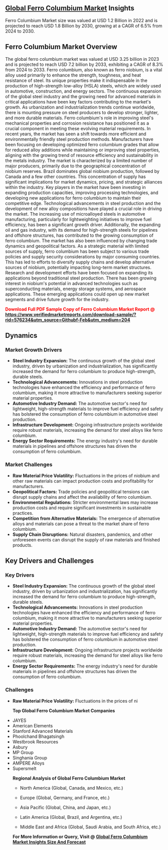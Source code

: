 <h2><a href="https://www.verifiedmarketreports.com/download-sample/?rid=576234&amp;utm_source=Githubf&amp;utm_medium=204" target="_blank">Global Ferro Columbium Market</a> Insights</h2><p>Ferro Columbium Market size was valued at USD 1.2 Billion in 2022 and is projected to reach USD 1.8 Billion by 2030, growing at a CAGR of 6.5% from 2024 to 2030.</p><p> <h2>Ferro Columbium Market Overview</h2> <p>The global ferro columbium market was valued at USD 3.25 billion in 2023 and is projected to reach USD 7.2 billion by 2033, exhibiting a CAGR of 8.3% from 2024 to 2033. Ferro columbium, also known as ferro niobium, is a vital alloy used primarily to enhance the strength, toughness, and heat resistance of steel. Its unique properties make it indispensable in the production of high-strength low-alloy (HSLA) steels, which are widely used in automotive, construction, and energy sectors. The continuous expansion of the global steel industry and the growing need for advanced materials in critical applications have been key factors contributing to the market's growth. As urbanization and industrialization trends continue worldwide, there is mounting pressure on steel producers to develop stronger, lighter, and more durable materials. Ferro columbium's role in improving steel's mechanical properties and corrosion resistance has positioned it as a crucial component in meeting these evolving material requirements. In recent years, the market has seen a shift towards more efficient and environmentally friendly steel production methods. Manufacturers have been focusing on developing optimized ferro columbium grades that allow for reduced alloy additions while maintaining or improving steel properties, aligning with the growing trend of resource efficiency and sustainability in the metals industry. The market is characterized by a limited number of major producers, primarily due to the geographical concentration of niobium reserves. Brazil dominates global niobium production, followed by Canada and a few other countries. This concentration of supply has significant implications for market dynamics, pricing, and strategic alliances within the industry. Key players in the market have been investing in expanding production capacities, improving processing technologies, and developing new applications for ferro columbium to maintain their competitive edge. Technological advancements in steel production and the development of new alloy compositions have played a crucial role in driving the market. The increasing use of microalloyed steels in automotive manufacturing, particularly for lightweighting initiatives to improve fuel efficiency, has been a significant growth driver. Additionally, the expanding oil and gas industry, with its demand for high-strength steels for pipelines and offshore structures, has contributed to the growing consumption of ferro columbium. The market has also been influenced by changing trade dynamics and geopolitical factors. As a strategic material with limited sources of supply, ferro columbium has been subject to various trade policies and supply security considerations by major consuming countries. This has led to efforts to diversify supply chains and develop alternative sources of niobium, potentially impacting long-term market structures. Research and development efforts have been focused on expanding its applications beyond traditional steel production. There has been growing interest in niobium's potential in advanced technologies such as superconducting materials, energy storage systems, and aerospace applications. These emerging applications could open up new market segments and drive future growth for the industry. </p> <p><strong><p><span class=""><span style="color: #ff0000;"><strong>Download Full PDF Sample Copy of Ferro Columbium Market Report</strong> @ </span><a href="https://www.verifiedmarketreports.com/download-sample/?rid=576234&amp;utm_source=Githubf-Feb&amp;utm_medium=204" target="_blank">https://www.verifiedmarketreports.com/download-sample/?rid=576234&amp;utm_source=Githubf-Feb&amp;utm_medium=204</a></span></p></strong></p> <h2>Dynamics</h2> <h3>Market Growth Drivers</h3> <ul> <li><strong>Steel Industry Expansion:</strong> The continuous growth of the global steel industry, driven by urbanization and industrialization, has significantly increased the demand for ferro columbium to produce high-strength, durable steels. </li> <li><strong>Technological Advancements:</strong> Innovations in steel production technologies have enhanced the efficiency and performance of ferro columbium, making it more attractive to manufacturers seeking superior material properties. </li> <li><strong>Automotive Industry Demand:</strong> The automotive sector's need for lightweight, high-strength materials to improve fuel efficiency and safety has bolstered the consumption of ferro columbium in automotive steel production. </li> <li><strong>Infrastructure Development:</strong> Ongoing infrastructure projects worldwide require robust materials, increasing the demand for steel alloys like ferro columbium. </li> <li><strong>Energy Sector Requirements:</strong> The energy industry's need for durable materials in pipelines and offshore structures has driven the consumption of ferro columbium. </li> </ul> <h3>Market Challenges</h3> <ul> <li><strong>Raw Material Price Volatility:</strong> Fluctuations in the prices of niobium and other raw materials can impact production costs and profitability for manufacturers. </li> <li><strong>Geopolitical Factors:</strong> Trade policies and geopolitical tensions can disrupt supply chains and affect the availability of ferro columbium. </li> <li><strong>Environmental Regulations:</strong> Stricter environmental laws may increase production costs and require significant investments in sustainable practices. </li> <li><strong>Competition from Alternative Materials:</strong> The emergence of alternative alloys and materials can pose a threat to the market share of ferro columbium. </li> <li><strong>Supply Chain Disruptions:</strong> Natural disasters, pandemics, and other unforeseen events can disrupt the supply of raw materials and finished products. </li> </ul> <h2>Key Drivers and Challenges</h2> <h3>Key Drivers</h3> <ul> <li><strong>Steel Industry Expansion:</strong> The continuous growth of the global steel industry, driven by urbanization and industrialization, has significantly increased the demand for ferro columbium to produce high-strength, durable steels. </li> <li><strong>Technological Advancements:</strong> Innovations in steel production technologies have enhanced the efficiency and performance of ferro columbium, making it more attractive to manufacturers seeking superior material properties. </li> <li><strong>Automotive Industry Demand:</strong> The automotive sector's need for lightweight, high-strength materials to improve fuel efficiency and safety has bolstered the consumption of ferro columbium in automotive steel production. </li> <li><strong>Infrastructure Development:</strong> Ongoing infrastructure projects worldwide require robust materials, increasing the demand for steel alloys like ferro columbium. </li> <li><strong>Energy Sector Requirements:</strong> The energy industry's need for durable materials in pipelines and offshore structures has driven the consumption of ferro columbium. </li> </ul> <h3>Challenges</h3> <ul> <li><strong>Raw Material Price Volatility:</strong> Fluctuations in the prices of ni</p><p><strong>Top Global Ferro Columbium Market Companies</strong></p><div data-test-id=""><p><li>JAYES</li><li> American Elements</li><li> Stanford Advanced Materials</li><li> Phoolchand Bhagatsingh</li><li> Westbrook Resources</li><li> Asbury</li><li> MP Group</li><li> Singhania Group</li><li> AMPERE Alloys</li><li> Supersmelt</li></p><div><strong>Regional Analysis of&nbsp;Global Ferro Columbium Market</strong></div><ul><li dir="ltr"><p dir="ltr">North America&nbsp;(Global, Canada, and Mexico, etc.)</p></li><li dir="ltr"><p dir="ltr">Europe (Global, Germany, and France, etc.)</p></li><li dir="ltr"><p dir="ltr">Asia Pacific&nbsp;(Global, China, and Japan, etc.)</p></li><li dir="ltr"><p dir="ltr">Latin America&nbsp;(Global, Brazil, and Argentina, etc.)</p></li><li dir="ltr">Middle East and Africa&nbsp;(Global, Saudi Arabia, and South Africa, etc.)</li></ul><p><strong>For More Information or Query, Visit @&nbsp;</strong><strong><a href="https://www.verifiedmarketreports.com/product/ferro-columbium-market/?utm_source=Githubf&amp;utm_medium=204" target="_blank">Global Ferro Columbium Market Insights Size And Forecast</a></strong></p></div>
